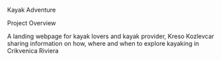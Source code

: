 Kayak Adventure

Project Overview

A landing webpage for kayak lovers and kayak provider, Kreso Kozlevcar sharing information on how, where and when to explore kayaking in Crikvenica Riviera
